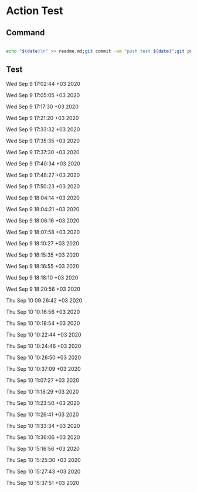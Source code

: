 # Action Test

## Command

```bash

echo "$(date)\n" >> readme.md;git commit -am "push test $(date)";git push;

```

## Test 

Wed Sep  9 17:02:44 +03 2020

Wed Sep  9 17:05:05 +03 2020

Wed Sep  9 17:17:30 +03 2020

Wed Sep  9 17:21:20 +03 2020

Wed Sep  9 17:33:32 +03 2020

Wed Sep  9 17:35:35 +03 2020

Wed Sep  9 17:37:30 +03 2020

Wed Sep  9 17:40:34 +03 2020

Wed Sep  9 17:48:27 +03 2020

Wed Sep  9 17:50:23 +03 2020

Wed Sep  9 18:04:14 +03 2020

Wed Sep  9 18:04:21 +03 2020

Wed Sep  9 18:06:16 +03 2020

Wed Sep  9 18:07:58 +03 2020

Wed Sep  9 18:10:27 +03 2020

Wed Sep  9 18:15:35 +03 2020

Wed Sep  9 18:16:55 +03 2020

Wed Sep  9 18:18:10 +03 2020

Wed Sep  9 18:20:56 +03 2020

Thu Sep 10 09:26:42 +03 2020

Thu Sep 10 10:16:56 +03 2020

Thu Sep 10 10:18:54 +03 2020

Thu Sep 10 10:22:44 +03 2020

Thu Sep 10 10:24:46 +03 2020

Thu Sep 10 10:26:50 +03 2020

Thu Sep 10 10:37:09 +03 2020

Thu Sep 10 11:07:27 +03 2020

Thu Sep 10 11:18:29 +03 2020

Thu Sep 10 11:23:50 +03 2020

Thu Sep 10 11:26:41 +03 2020

Thu Sep 10 11:33:34 +03 2020

Thu Sep 10 11:36:06 +03 2020

Thu Sep 10 15:16:56 +03 2020

Thu Sep 10 15:25:30 +03 2020

Thu Sep 10 15:27:43 +03 2020

Thu Sep 10 15:37:51 +03 2020

